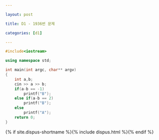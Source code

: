 ```yaml
---

layout: post

title: D1 - 1936번 문제

categories: [d1]

---
```


~~~cpp
#include<iostream>

using namespace std;

int main(int argc, char** argv)
{
    int a,b;
    cin >> a >> b;
    if(a-b == -1)
        printf("B");
    else if(a-b == 2)
        printf("B");
    else
        printf("A");
	return 0;
}
~~~

{% if site.dispus-shortname %}{% include dispus.html %}{% endif %}